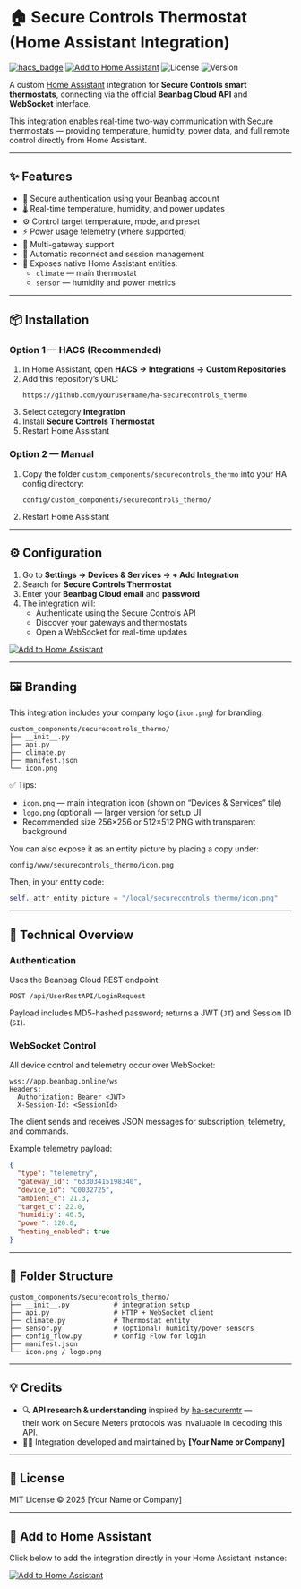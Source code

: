 # 🏠 Secure Controls Thermostat (Home Assistant Integration)

[![hacs_badge](https://img.shields.io/badge/HACS-Custom-blue.svg)](https://hacs.xyz/)
[![Add to Home Assistant](https://my.home-assistant.io/badges/config_flow_start.svg)](https://my.home-assistant.io/redirect/config_flow_start/?domain=securecontrols_thermo)
![License](https://img.shields.io/github/license/yourusername/ha-securecontrols_thermo)
![Version](https://img.shields.io/badge/version-1.0.0-blue)

A custom [Home Assistant](https://www.home-assistant.io) integration for **Secure Controls smart thermostats**, connecting via the official **Beanbag Cloud API** and **WebSocket** interface.

This integration enables real-time two-way communication with Secure thermostats — providing temperature, humidity, power data, and full remote control directly from Home Assistant.

---

## ✨ Features

- 🔐 Secure authentication using your Beanbag account  
- 🌡️ Real-time temperature, humidity, and power updates  
- ⚙️ Control target temperature, mode, and preset  
- ⚡ Power usage telemetry (where supported)  
- 🧱 Multi-gateway support  
- 🔄 Automatic reconnect and session management  
- 🧩 Exposes native Home Assistant entities:
  - `climate` — main thermostat
  - `sensor` — humidity and power metrics

---

## 📦 Installation

### Option 1 — HACS (Recommended)
1. In Home Assistant, open **HACS → Integrations → Custom Repositories**
2. Add this repository’s URL:
   ```
   https://github.com/yourusername/ha-securecontrols_thermo
   ```
3. Select category **Integration**
4. Install **Secure Controls Thermostat**
5. Restart Home Assistant

### Option 2 — Manual
1. Copy the folder `custom_components/securecontrols_thermo` into your HA config directory:
   ```
   config/custom_components/securecontrols_thermo/
   ```
2. Restart Home Assistant

---

## ⚙️ Configuration

1. Go to **Settings → Devices & Services → + Add Integration**
2. Search for **Secure Controls Thermostat**
3. Enter your **Beanbag Cloud email** and **password**
4. The integration will:
   - Authenticate using the Secure Controls API  
   - Discover your gateways and thermostats  
   - Open a WebSocket for real-time updates  

[![Add to Home Assistant](https://my.home-assistant.io/badges/config_flow_start.svg)](https://my.home-assistant.io/redirect/config_flow_start/?domain=securecontrols_thermo)

---

## 🖼️ Branding

This integration includes your company logo (`icon.png`) for branding.

```
custom_components/securecontrols_thermo/
├── __init__.py
├── api.py
├── climate.py
├── manifest.json
└── icon.png
```

✅ Tips:
- `icon.png` — main integration icon (shown on “Devices & Services” tile)
- `logo.png` (optional) — larger version for setup UI
- Recommended size 256×256 or 512×512 PNG with transparent background

You can also expose it as an entity picture by placing a copy under:
```
config/www/securecontrols_thermo/icon.png
```

Then, in your entity code:
```python
self._attr_entity_picture = "/local/securecontrols_thermo/icon.png"
```

---

## 🧠 Technical Overview

### Authentication
Uses the Beanbag Cloud REST endpoint:
```
POST /api/UserRestAPI/LoginRequest
```
Payload includes MD5-hashed password; returns a JWT (`JT`) and Session ID (`SI`).

### WebSocket Control
All device control and telemetry occur over WebSocket:

```
wss://app.beanbag.online/ws
Headers:
  Authorization: Bearer <JWT>
  X-Session-Id: <SessionId>
```

The client sends and receives JSON messages for subscription, telemetry, and commands.

Example telemetry payload:
```json
{
  "type": "telemetry",
  "gateway_id": "63303415198340",
  "device_id": "C0032725",
  "ambient_c": 21.3,
  "target_c": 22.0,
  "humidity": 46.5,
  "power": 120.0,
  "heating_enabled": true
}
```

---

## 📁 Folder Structure

```
custom_components/securecontrols_thermo/
├── __init__.py           # integration setup
├── api.py                # HTTP + WebSocket client
├── climate.py            # Thermostat entity
├── sensor.py             # (optional) humidity/power sensors
├── config_flow.py        # Config Flow for login
├── manifest.json
└── icon.png / logo.png
```

---

## 💡 Credits

- 🔍 **API research & understanding** inspired by [ha-securemtr](https://github.com/ha-securemtr/ha-securemtr) —  
  their work on Secure Meters protocols was invaluable in decoding this API.
- 🧑‍💻 Integration developed and maintained by **[Your Name or Company]**

---

## 🪪 License

MIT License © 2025 [Your Name or Company]

---

## 🧩 Add to Home Assistant

Click below to add the integration directly in your Home Assistant instance:

[![Add to Home Assistant](https://my.home-assistant.io/badges/config_flow_start.svg)](https://my.home-assistant.io/redirect/config_flow_start/?domain=securecontrols_thermo)
